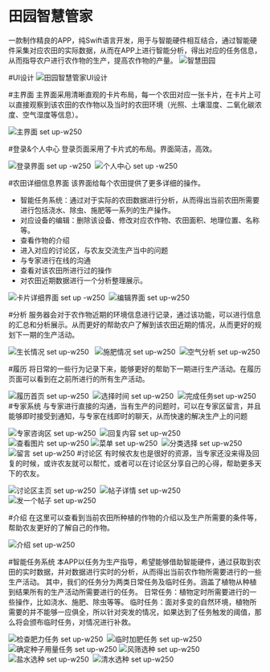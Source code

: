# 田园智慧管家
一款制作精良的APP，纯Swift语言开发，用于与智能硬件相互结合，通过智能硬件采集对应农田的实际数据，从而在APP上进行智能分析，得出对应的任务信息，从而指导农户进行农作物的生产，提高农作物的产量。
![智慧田园](media/14696679017103/%E6%99%BA%E6%85%A7%E7%94%B0%E5%9B%AD.jpg)


#UI设计
![田园智慧管家UI设计](media/14696679017103/%E7%94%B0%E5%9B%AD%E6%99%BA%E6%85%A7%E7%AE%A1%E5%AE%B6UI%E8%AE%BE%E8%AE%A1.png)


#主界面
主界面采用清晰直观的卡片布局，每一个农田对应一张卡片，在卡片上可以直接观察到该农田的农作物以及当时的农田环境（光照、土壤湿度、二氧化碳浓度、空气湿度等信息）。

![主界面 set up-w250](media/14696679017103/%E4%B8%BB%E7%95%8C%E9%9D%A2.png)


#登录&个人中心
登录页面采用了卡片式的布局。界面简洁，高效。

![登录界面 set up -w250](media/14696679017103/Simulator%20Screen%20Shot%202016%E5%B9%B47%E6%9C%8828%E6%97%A5%2009.36.23.png)&nbsp;&nbsp;![个人中心 set up -w250](media/14696679017103/Simulator%20Screen%20Shot%202016%E5%B9%B47%E6%9C%8828%E6%97%A5%2009.36.32.png)



#农田详细信息界面
该界面给每个农田提供了更多详细的操作。

* 智能任务系统：通过对于实际的农田数据进行分析，从而得出当前农田所需要进行包括浇水、除虫、施肥等一系列的生产操作。
* 对应设备的编辑：删除该设备、修改对应农作物、农田面积、地理位置、名称等。
* 查看作物的介绍
* 进入对应的讨论区，与农友交流生产当中的问题
* 与专家进行在线的沟通
* 查看对该农田所进行过的操作
* 对农田近期数据进行一个分析整理展示。

![卡片详细界面 set up -w250](media/14696679017103/Simulator%20Screen%20Shot%202016%E5%B9%B47%E6%9C%8828%E6%97%A5%2009.37.58.png)&nbsp;&nbsp;![编辑界面 set up-w250](media/14696679017103/Simulator%20Screen%20Shot%202016%E5%B9%B47%E6%9C%8828%E6%97%A5%2009.37.52.png)

#分析
服务器会对于农作物近期的环境信息进行记录，通过该功能，可以进行信息的汇总和分析展示。从而更好的帮助农户了解到该农田近期的情况，从而更好的规划下一期的生产活动。

![生长情况 set up-w250](media/14696679017103/Simulator%20Screen%20Shot%202016%E5%B9%B47%E6%9C%8828%E6%97%A5%2009.58.51.png)
&nbsp;&nbsp;![施肥情况 set up-w250](media/14696679017103/Simulator%20Screen%20Shot%202016%E5%B9%B47%E6%9C%8828%E6%97%A5%2009.58.54.png)&nbsp;&nbsp;![空气分析 set up-w250](media/14696679017103/Simulator%20Screen%20Shot%202016%E5%B9%B47%E6%9C%8828%E6%97%A5%2009.59.04.png)

#履历
将日常的一些行为记录下来，能够更好的帮助下一期进行生产活动。在履历页面可以看到在之前所进行的所有生产活动。

![履历首页 set up-w250](media/14696679017103/Simulator%20Screen%20Shot%202016%E5%B9%B47%E6%9C%8828%E6%97%A5%2010.03.03.png)&nbsp;&nbsp;![选择时间 set up-w250](media/14696679017103/Simulator%20Screen%20Shot%202016%E5%B9%B47%E6%9C%8828%E6%97%A5%2010.03.00.png)&nbsp;&nbsp;![完成任务set up-w250](media/14696679017103/Simulator%20Screen%20Shot%202016%E5%B9%B47%E6%9C%8828%E6%97%A5%2010.03.15.png)
#专家系统
与专家进行直接的沟通，当有生产的问题时，可以在专家区留言，并且能够即时接受到通知，与专家在线即时的聊天，从而快速的解决生产上的问题

![专家咨询区 set up-w250](media/14696679017103/Simulator%20Screen%20Shot%202016%E5%B9%B47%E6%9C%8828%E6%97%A5%2010.05.41.png)&nbsp;&nbsp;![回复内容 set up-w250](media/14696679017103/Simulator%20Screen%20Shot%202016%E5%B9%B47%E6%9C%8828%E6%97%A5%2010.05.48.png)&nbsp;&nbsp;![查看图片 set up-w250](media/14696679017103/Simulator%20Screen%20Shot%202016%E5%B9%B47%E6%9C%8828%E6%97%A5%2010.05.53.png)
![菜单 set up-w250](media/14696679017103/Simulator%20Screen%20Shot%202016%E5%B9%B47%E6%9C%8828%E6%97%A5%2010.10.33.png)&nbsp;&nbsp;![分类选择 set up-w250](media/14696679017103/Simulator%20Screen%20Shot%202016%E5%B9%B47%E6%9C%8828%E6%97%A5%2010.06.13.png)&nbsp;&nbsp;![留言 set up-w250](media/14696679017103/Simulator%20Screen%20Shot%202016%E5%B9%B47%E6%9C%8828%E6%97%A5%2010.10.35.png)
#讨论区
有时候农友也是很好的资源，当专家还没来得及回复的时候，或许农友就可以帮忙，或者可以在讨论区分享自己的心得，帮助更多天下的农友。

![讨论区主页 set up-w250](media/14696679017103/Simulator%20Screen%20Shot%202016%E5%B9%B47%E6%9C%8828%E6%97%A5%2010.12.07.png)&nbsp;&nbsp;![帖子详情 set up-w250](media/14696679017103/Simulator%20Screen%20Shot%202016%E5%B9%B47%E6%9C%8828%E6%97%A5%2010.12.22.png)&nbsp;&nbsp;![发一个帖子 set up-w250](media/14696679017103/Simulator%20Screen%20Shot%202016%E5%B9%B47%E6%9C%8828%E6%97%A5%2010.13.44.png)

#介绍
在这里可以查看到当前农田所种植的作物的介绍以及生产所需要的条件等，帮助农友更好的了解自己的作物。

![介绍 set up-w250](media/14696679017103/Simulator%20Screen%20Shot%202016%E5%B9%B47%E6%9C%8828%E6%97%A5%2010.16.45.png)

#智能任务系统
本APP以任务为生产指导，希望能够借助智能硬件，通过获取到农田的实时数据，并对数据进行实时的分析，从而得出当前农作物所需要进行的一些生产活动。
其中，我们的任务分为两类日常任务及临时任务。涵盖了植物从种植到结果所有的生产活动所需要进行的任务。
日常任务：植物定时所需要进行的一些操作，比如浇水、施肥、除虫等等。
临时任务：面对多变的自然环境，植物所需要的并不能够一应俱全，所以针对突发的情况，如果达到了任务触发的阈值，那么将会颁布临时任务，对情况进行补救。

![检查肥力任务 set up-w250](media/14696679017103/Simulator%20Screen%20Shot%202016%E5%B9%B47%E6%9C%8828%E6%97%A5%2009.38.42.png)&nbsp;&nbsp;![临时加肥任务 set up-w250](media/14696679017103/Simulator%20Screen%20Shot%202016%E5%B9%B47%E6%9C%8828%E6%97%A5%2010.22.48.png)&nbsp;&nbsp;![确定种子用量任务 set up-w250](media/14696679017103/Simulator%20Screen%20Shot%202016%E5%B9%B47%E6%9C%8828%E6%97%A5%2009.38.50.png)
![风筛选种 set up-w250](media/14696679017103/Simulator%20Screen%20Shot%202016%E5%B9%B47%E6%9C%8828%E6%97%A5%2010.22.53.png)&nbsp;&nbsp;![盐水选种 set up-w250](media/14696679017103/Simulator%20Screen%20Shot%202016%E5%B9%B47%E6%9C%8828%E6%97%A5%2010.22.57.png)&nbsp;&nbsp;![清水选种 set up-w250](media/14696679017103/Simulator%20Screen%20Shot%202016%E5%B9%B47%E6%9C%8828%E6%97%A5%2010.23.02.png)

